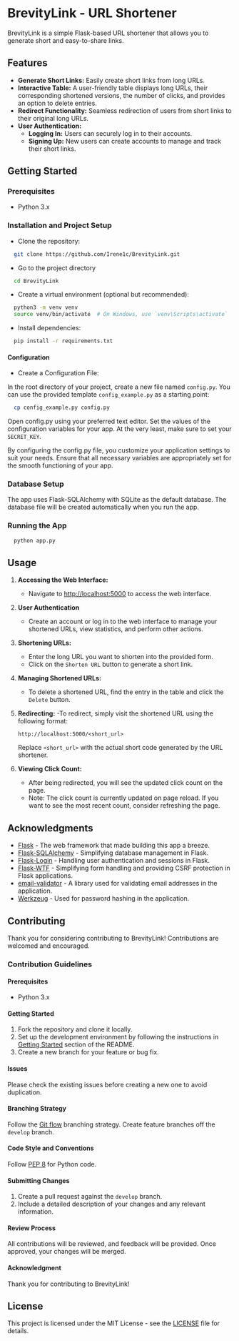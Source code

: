 # BrevityLink - URL Shortener

BrevityLink is a simple Flask-based URL shortener that allows you to generate short and easy-to-share links.

## Features

- **Generate Short Links:** Easily create short links from long URLs.
- **Interactive Table:** A user-friendly table displays long URLs, their corresponding shortened versions, the number of clicks, and provides an option to delete entries.
- **Redirect Functionality:** Seamless redirection of users from short links to their original long URLs.
- **User Authentication:**
  - **Logging In:** Users can securely log in to their accounts.
  - **Signing Up:** New users can create accounts to manage and track their short links.

## Getting Started

### Prerequisites

* Python 3.x

### Installation and Project Setup

* Clone the repository:

```bash
  git clone https://github.com/Irene1c/BrevityLink.git
```

* Go to the project directory

```bash
  cd BrevityLink
```

* Create a virtual environment (optional but recommended):

```bash
  python3 -m venv venv
  source venv/bin/activate  # On Windows, use `venv\Scripts\activate`
```

* Install dependencies:

```bash
  pip install -r requirements.txt
```

#### Configuration

* Create a Configuration File:

In the root directory of your project, create a new file named `config.py`.
You can use the provided template `config_example.py` as a starting point:

```bash
  cp config_example.py config.py
```

Open config.py using your preferred text editor.
Set the values of the configuration variables for your app.
At the very least, make sure to set your `SECRET_KEY`.

By configuring the config.py file, you customize your application settings to suit your needs. Ensure that all necessary variables are appropriately set for the smooth functioning of your app.

### Database Setup
The app uses Flask-SQLAlchemy with SQLite as the default database. The database file will be created automatically when you run the app.

### Running the App

```bash
  python app.py
```

## Usage
1. **Accessing the Web Interface:**
   - Navigate to [http://localhost:5000](http://localhost:5000) to access the web interface.

2. **User Authentication**
   - Create an account or log in to the web interface to manage your shortened URLs, view statistics, and perform other actions.

3. **Shortening URLs:**
    - Enter the long URL you want to shorten into the provided form.
    - Click on the `Shorten URL` button to generate a short link.

4. **Managing Shortened URLs:**
   - To delete a shortened URL, find the entry in the table and click the `Delete` button.

5. **Redirecting:**
    -To redirect, simply visit the shortened URL using the following format:
    ```
    http://localhost:5000/<short_url>
    ```

    Replace `<short_url>` with the actual short code generated by the URL shortener.

6. **Viewing Click Count:**
   - After being redirected, you will see the updated click count on the page.
   - Note: The click count is currently updated on page reload. If you want to see the most recent count, consider refreshing the page.


## Acknowledgments

- [Flask](https://flask.palletsprojects.com/) - The web framework that made building this app a breeze.
- [Flask-SQLAlchemy](https://flask-sqlalchemy.palletsprojects.com/) - Simplifying database management in Flask.
- [Flask-Login](https://flask-login.readthedocs.io/) - Handling user authentication and sessions in Flask.
- [Flask-WTF](https://flask-wtf.readthedocs.io/) - Simplifying form handling and providing CSRF protection in Flask applications.
- [email-validator](https://pypi.org/project/email-validator/) - A library used for validating email addresses in the application.
- [Werkzeug](https://werkzeug.palletsprojects.com/) - Used for password hashing in the application.

## Contributing

Thank you for considering contributing to BrevityLink! Contributions are welcomed and encouraged.

### Contribution Guidelines

#### Prerequisites

- Python 3.x
#### Getting Started

1. Fork the repository and clone it locally.
3. Set up the development environment by following the instructions in [Getting Started](#getting-started) section of the README.
4. Create a new branch for your feature or bug fix.

#### Issues

Please check the existing issues before creating a new one to avoid duplication.

#### Branching Strategy

Follow the [Git flow](https://nvie.com/posts/a-successful-git-branching-model/) branching strategy. Create feature branches off the `develop` branch.

#### Code Style and Conventions

Follow [PEP 8](https://www.python.org/dev/peps/pep-0008/) for Python code.

#### Submitting Changes

1. Create a pull request against the `develop` branch.
2. Include a detailed description of your changes and any relevant information.

#### Review Process

All contributions will be reviewed, and feedback will be provided. Once approved, your changes will be merged.

#### Acknowledgment

Thank you for contributing to BrevityLink!

## License
This project is licensed under the MIT License - see the [LICENSE](LICENSE) file for details.
